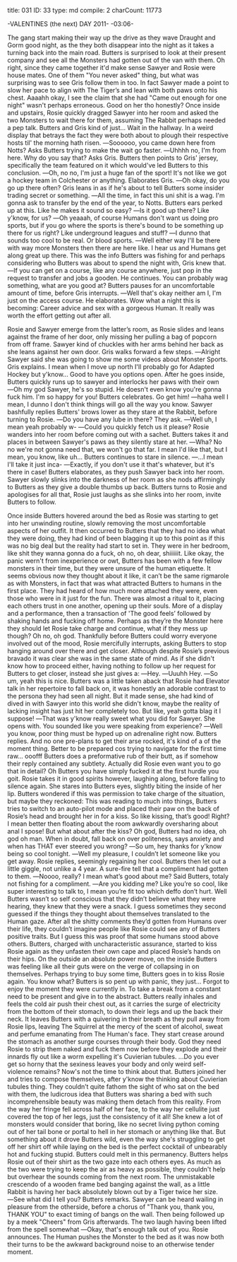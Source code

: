 title:          031
ID:             33
type:           md
compile:        2
charCount:      11773


-VALENTINES (the next) DAY 2011-
-03:06-

The gang start making their way up the drive as they wave Draught and Gorm good night, as the they both disappear into the night as it takes a turning back into the main road. Butters is surprised to look at their present company and see all the Monsters had gotten out of the van with them. Oh right, since they came together it'd make sense Sawyer and Rosie were house mates. One of them "You never asked" thing, but what was surprising was to see Gris follow them in too. In fact Sawyer made a point to slow her pace to align with The Tiger’s and lean with both paws onto his chest. Aaaahh okay, I see the claim that she had "Came out enough for one night" wasn't perhaps erroneous. Good on her tho honestly?
Once inside and upstairs, Rosie quickly dragged Sawyer into her room and asked the two Monsters to wait there for them, assuming The Rabbit perhaps needed a pep talk. Butters and Gris kind of just... Wait in the hallway. In a weird display that betrays the fact they were both about to plough their respective hosts til' the morning hath risen.
―Soooooo, you came down here from Notts? Asks Butters trying to make the wait go faster.
―Uhhhh no, I'm from here. Why do you say that? Asks Gris.
Butters then points to Gris' jersey, specifically the team featured on it which would've led Butters to this conclusion.
―Oh, no no, I'm just a huge fan of the sport! It's not like we got a hockey team in Colchester or anything. Elaborates Gris.
―Oh okay, do you go up there often?
Gris leans in as if he's about to tell Butters some insider trading secret or something.
―All the time, in fact this uni shit is a wag. I'm gonna ask to transfer by the end of the year, to Notts.
Butters ears perked up at this. Like he makes it sound so easy?
―Is it good up there? Like y'know, for us?
―Oh yeaaah, of course Humans don't want us doing pro sports, but if you go where the sports is there's bound to be something up there for us right? Like underground leagues and stuff?
―I dunno that sounds too cool to be real. Or blood sports.
―Well either way I'll be there with way more Monsters then there are here like. I hear us and Humans get along great up there.
This was the info Butters was fishing for and perhaps considering who Butters was about to spend the night with, Gris knew that.
―If you can get on a course, like any course anywhere, just pop in the request to transfer and jobs a gooden. He continues. You can probably wag something, what are you good at?
Butters pauses for an uncomfortable amount of time, before Gris interrupts.
―Well that's okay neither am I, I'm just on the access course. He elaborates.
Wow what a night this is becoming: Career advice and sex with a gorgeous Human. It really was worth the effort getting out after all.

Rosie and Sawyer emerge from the latter’s room, as Rosie slides and leans against the frame of her door, only missing her pulling a bag of popcorn from off frame. Sawyer kind of chuckles with her arms behind her back as she leans against her own door. Gris walks forward a few steps.
―Alright Sawyer said she was going to show me some videos about Monster Sports. Gris explains. I mean when I move up north I'll probably go for Adapted Hockey but y'know... Good to have you options open.
After he goes inside, Butters quickly runs up to sawyer and interlocks her paws with their own
―Oh my god Sawyer, he's so stupid. He doesn't even know you're gonna fuck him. I'm so happy for you! Butters celebrates. Go get him!
―haha well I mean, I dunno I don't think things will go all the way you know. Sawyer bashfully replies
Butters' brows lower as they stare at the Rabbit, before turning to Rosie.
―Do you have any lube in there? They ask.
―Well uh, I mean yeah probably w-
―Could you quickly fetch us it please?
Rosie wanders into her room before coming out with a sachet. Butters takes it and places in between Sawyer's paws as they silently stare at her.
―Wha? No no we're not gonna need that, we won't go that far. I mean I'd like that, but I mean, you know, like uh...
Butters continues to stare in silence.
―...I mean I'll take it just inca-
―Exactly, if you don't use it that's whatever, but it's there in case! Butters elaborates, as they push Sawyer back into her room.
Sawyer slowly slinks into the darkness of her room as she nods affirmingly to Butters as they give a double thumbs up back. Butters turns to Rosie and apologises for all that, Rosie just laughs as she slinks into her room, invite Butters to follow.

Once inside Butters hovered around the bed as Rosie was starting to get into her unwinding routine, slowly removing the most uncomfortable aspects of her outfit. It then occurred to Butters that they had no idea what they were doing, they had kind of been blagging it up to this point as if this was no big deal but the reality had start to set in. They were in her bedroom, like shit they wanna gonna do a fuck, oh no, oh dear, shiiiiiit.
Like okay, the panic wern't from inexperience or owt, Butters has been with a few fellow monsters in their time, but they were unsure of the human etiquette. It seems obvious now they thought about it like, it can’t be the same rigmarole as with Monsters, in fact that was what attracted Butters to humans in the first place. They had heard of how much more attached they were, even those who were in it just for the fun. There was almost a ritual to it, placing each others trust in one another, opening up their souls. More of a display and a performance, then a transaction of 'The good feels’ followed by shaking hands and fucking off home. Perhaps as they’re the Monster here they should let Rosie take charge and continue, what if they mess up though? Oh no, oh god.
Thankfully before Butters could worry everyone involved out of the mood, Rosie mercifully interrupts, asking Butters to stop hanging around over there and get closer. Although despite Rosie’s previous bravado it was clear she was in the same state of mind. As if she didn't know how to proceed either, having nothing to follow up her request for Butters to get closer, instead she just gives a:
―Hey.
―Uuuhh Hey.
―So um, yeah this is nice.
Butters was a little taken aback that Rosie had Elevator talk in her repertoire to fall back on, it was honestly an adorable contrast to the persona they had seen all night. But it made sense, she had kind of dived in with Sawyer into this world she didn't know, maybe the reality of lacking insight has just hit her completely too. But like, yeah gotta blag it I suppose!
―That was y'know really sweet what you did for Sawyer. She opens with. You sounded like you were speaking from experience?
―Well you know, poor thing must be hyped up on adrenaline right now. Butters replies. And no one pre-plans to get their arse rocked, it's kind of a of the moment thing. Better to be prepared cos trying to navigate for the first time raw... ooofff
Butters does a preformative rub of their butt, as if somehow their reply contained any subtlety. Actually did Rosie even want you to go that in detail? Oh Butters you have simply fucked it at the first hurdle you goit.
Rosie takes it in good spirits however, laughing along, before falling to silence again. She stares into Butters eyes, slightly biting the inside of her lip. Butters wondered if this was permission to take charge of the situation, but maybe they reckoned: This was reading to much into things, Butters tries to switch to an auto-pilot mode and placed their paw on the back of Rosie’s head and brought her in for a kiss. So like kissing, that’s good! Right? I mean better then floating about the room awkwardly oversharing about anal I spose! But what about after the kiss? Oh god, Butters had no idea, oh god oh man. When in doubt, fall back on over politeness, says anxiety and when has THAT ever steered you wrong?
―So um, hey thanks for y'know being so cool tonight.
―Well my pleasure, I couldn’t let someone like you get away. Rosie replies, seemingly regaining her cool.
Butters then let out a little giggle, not unlike a 4 year. A sure-fire tell that a compliment had gotten to them.
―Noooo, really? I mean what’s good about me? Said Butters, totaly not fishing for a compliment.
―Are you kidding me? Like you’re so cool, like super interesting to talk to, I mean you’re fit too which deffo don’t hurt.
Well Butters wasn’t so self conscious that they didn’t believe what they were hearing, they knew that they were a snack. I guess sometimes they second guessed if the things they thought about themselves translated to the Human gaze. After all the shitty comments they’d gotten from Humans over their life, they couldn’t imagine people like Rosie could see any of Butters positive traits. But I guess this was proof that some humans stood above others.
Butters, charged with uncharacteristic assurance, started to kiss Rosie again as they unfasten their own cape and placed Rosie’s hands on their hips. On the outside an absolute power move, on the inside Butters was feeling like all their guts were on the verge of collapsing in on themselves. Perhaps trying to buy some time, Butters goes in to kiss Rosie again. You know what? Butters is so pent up with panic, they just... Forgot to enjoy the moment they were currently in. To take a break from a constant need to be present and give in to the abstract. Butters really inhales and feels the cold air push their chest out, as it carries the surge of electricity from the bottom of their stomach, to down their legs and up the back their neck. It leaves Butters with a quivering in their breath as they pull away from Rosie lips, leaving The Squirrel at the mercy of the scent of alcohol, sweat and perfume emanating from The Human's face. They start crease around the stomach as another surge courses through their body. God they need Rosie to strip them naked and fuck them now before they explode and their innards fly out like a worm expelling it's Cuvierian tubules.
...Do you ever get so horny that the sexiness leaves your body and only weird self-violence remains? Now's not the time to think about that.
Butters joined her and tries to compose themselves, after y'know the thinking about Cuvierian tubules thing. They couldn’t quite fathom the sight of who sat on the bed with them, the ludicrous idea that Butters was sharing a bed with such incomprehensible beauty was making them detach from this reality. From the way her fringe fell across half of her face, to the way her cellulite just covered the top of her legs, just the consistency of it all! She knew a lot of monsters would consider that boring, like no secret living python coming out of her tail bone or portal to hell in her stomach or anything like that. But something about it drove Butters wild, even the way she's struggling to get off her shirt off while laying on the bed is the perfect cocktail of unbearably hot and fucking stupid. Butters could melt in this permanency.
Butters helps Rosie out of their shirt as the two gaze into each others eyes. As much as the two were trying to keep the air as heavy as possible, they couldn't help but overhear the sounds coming from the next room. The unmistakable crescendo of a wooden frame bed banging against the wall, as a little Rabbit is having her back absolutely blown out by a Tiger twice her size.
―See what did I tell you? Butters remarks.
Sawyer can be heard wailing in pleasure from the otherside, before a chorus of "Thank you, thank you, THANK YOU" to exact timing of bangs on the wall. Then being followed up by a meek "Cheers" from Gris afterwards. The two laugh having been lifted from the spell somewhat
―Okay, that's enough talk out of you. Rosie announces.
The Human pushes the Monster to the bed as it was now both their turns to be the awkward background noise to an otherwise tender moment.